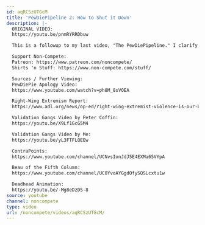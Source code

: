 ```yaml
---
id: aqRCSzUTGcM
title: 'PewDiePipeline 2: How to Shut it Down'
description: |-
  ORIGINAL VIDEO:
  https://youtu.be/pnmRYRRDbuw

  This is a followup to my last video, "The PewDiePipeline." I clarify some points from the previous video and discuss some ideas for shutting down the alt right pipeline.

  Support Non-Compete:
  Patreon: https://www.patreon.com/noncompete/
  Shirts 'n Stuff: https://www.non-compete.com/stuff/

  Sources / Further Viewing:
  PewDiePie Apology Video:
  https://www.youtube.com/watch?v=ph8M_8sVOEA

  Right-Wing Extremism Report:
  https://www.adl.org/news/op-ed/right-wing-extremist-violence-is-our-biggest-threat-the-numbers-dont-lie

  Validation Gangs Video by Peter Coffin:
  https://youtu.be/X9Lf1GcG5M4

  Validation Gangs Video by Me:
  https://youtu.be/yL3FTFLQEEw

  ContraPoints:
  https://www.youtube.com/channel/UCNvsIonJdJ5E4EXMa65VYpA

  Beau of the Fifth Column:
  https://www.youtube.com/channel/UC0YvoAYGgdOfySQSLcxtu1w

  Deadhead Animation:
  https://youtu.be/-Mg8eDzDS-8
source: youtube
channel: noncompete
type: video
url: /noncompete/videos/aqRCSzUTGcM/
---
```


